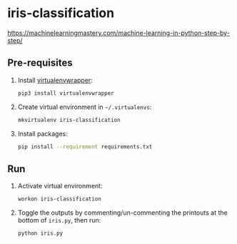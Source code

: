 # iris-classification

https://machinelearningmastery.com/machine-learning-in-python-step-by-step/

## Pre-requisites

1. Install [virtualenvwrapper](https://virtualenvwrapper.readthedocs.io/en/latest/install.html):

    ```bash
    pip3 install virtualenvwrapper
    ```

1. Create virtual environment in `~/.virtualenvs`:

    ```bash
    mkvirtualenv iris-classification
    ```

1. Install packages:

    ```bash
    pip install --requirement requirements.txt
    ```

## Run

1. Activate virtual environment:

    ```bash
    workon iris-classification
    ```

1. Toggle the outputs by commenting/un-commenting the printouts at the bottom of `iris.py`, then run:

    ```python
    python iris.py
    ```
